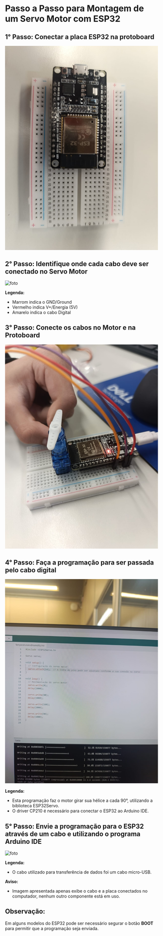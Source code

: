 # Passo a Passo para Montagem de um Servo Motor com ESP32

## 1° Passo: Conectar a placa ESP32 na protoboard
![foto](https://github.com/CaioHMAquino/ESP32ServoMotor/blob/main/imagens/esp32%20na%20board.jpeg)

## 2° Passo: Identifique onde cada cabo deve ser conectado no Servo Motor
![foto](https://github.com/CaioHMAquino/ESP32ServoMotor/blob/main/imagens/Conex%C3%A3o%20dos%20Fios.jpeg)

**Legenda:**
- Marrom indica o GND/Ground
- Vermelho indica V+/Energia (5V)
- Amarelo indica o cabo Digital

## 3° Passo: Conecte os cabos no Motor e na Protoboard
![foto](https://github.com/CaioHMAquino/ESP32ServoMotor/blob/main/imagens/Resultado%20das%20liga%C3%A7%C3%B5es.jpeg)

## 4° Passo: Faça a programação para ser passada pelo cabo digital
![foto](https://github.com/CaioHMAquino/ESP32ServoMotor/blob/main/imagens/Programa%C3%A7%C3%A3o.jpeg)

**Legenda:**
- Esta programação faz o motor girar sua hélice a cada 90°, utilizando a biblioteca ESP32Servo.
- O driver CP210 é necessário para conectar o ESP32 ao Arduino IDE.

## 5° Passo: Envie a programação para o ESP32 através de um cabo e utilizando o programa Arduino IDE
![foto](https://github.com/CaioHMAquino/ESP32ServoMotor/blob/main/imagens/transfer%C3%AAncia%20de%20dados.jpeg)

**Legenda:**
- O cabo utilizado para transferência de dados foi um cabo micro-USB.

**Aviso:** 
- Imagem apresentada apenas exibe o cabo e a placa conectados no computador, nenhum outro componente está em uso.

## Observação:
Em alguns modelos do ESP32 pode ser necessário segurar o botão **BOOT** para permitir que a programação seja enviada.

